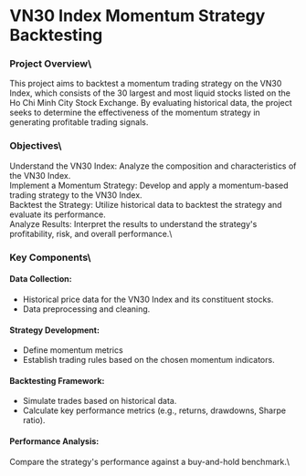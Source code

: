 # VN30 Index Momentum Strategy Backtesting
### Project Overview\
This project aims to backtest a momentum trading strategy on the VN30 Index, which consists of the 30 largest and most liquid stocks listed on the Ho Chi Minh City Stock Exchange. By evaluating historical data, the project seeks to determine the effectiveness of the momentum strategy in generating profitable trading signals.

### Objectives\
Understand the VN30 Index: Analyze the composition and characteristics of the VN30 Index.\
Implement a Momentum Strategy: Develop and apply a momentum-based trading strategy to the VN30 Index.\
Backtest the Strategy: Utilize historical data to backtest the strategy and evaluate its performance.\
Analyze Results: Interpret the results to understand the strategy's profitability, risk, and overall performance.\
### Key Components\
#### Data Collection:

- Historical price data for the VN30 Index and its constituent stocks.
- Data preprocessing and cleaning.
#### Strategy Development:

- Define momentum metrics
- Establish trading rules based on the chosen momentum indicators.
#### Backtesting Framework:

- Simulate trades based on historical data.
- Calculate key performance metrics (e.g., returns, drawdowns, Sharpe ratio).
#### Performance Analysis:

Compare the strategy's performance against a buy-and-hold benchmark.\

